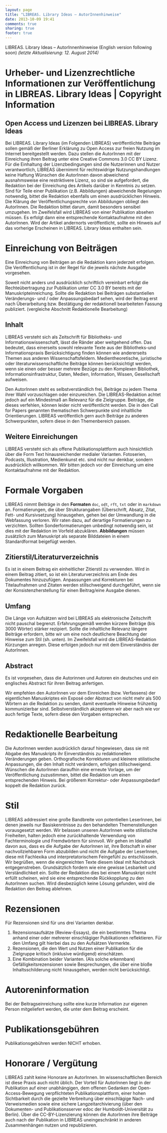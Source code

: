 ```yaml
---
layout: page
title: "LIBREAS. Library Ideas – AutorInnenhinweise"
date: 2013-10-09 19:41
comments: true
sharing: true
footer: true
---
```


 LIBREAS. Library Ideas – AutorInnenhinweise (English version following soon)
_(letzte Aktualisierung: 12. August 2014)_

# Urheber- und Lizenzrechtliche Informationen zur Veröffentlichung in LIBREAS. Library Ideas | Copyright Information

## Open Access und Lizenzen bei LIBREAS. Library Ideas
Bei LIBREAS. Library Ideas (im Folgenden LIBREAS) veröffentlichte Beiträge sollen gemäß der Berliner Erklärung zu Open Access zur freien Nutzung im Internet bereitgestellt werden. Dazu stellen die AutorInnen mit der Einreichung ihren Beitrag unter eine Creative Commons 3.0 CC BY Lizenz. Für die Einhaltung der Lizenzbedingungen sind die Nutzerinnen und Nutzer verantwortlich, LIBREAS übernimmt für rechtswidrige Nutzungshandlungen keine Haftung 
Wünschen die AutorInnen davon abweichend ausnahmsweise eine restriktivere Lizenz, so sind sie aufgefordert, die Redaktion bei der Einreichung des Artikels darüber in Kenntnis zu setzen. Sind für Teile einer Publikation (z.B. Abbildungen) abweichende Regelungen notwendig, bittet die Redaktion ebenfalls um einen ausdrücklichen Hinweis. Die Klärung der Veröffentlichungsrechte von Abbildungen obliegt den AutorInnen. Die Redaktion bittet darum, damit besonders sensibel umzugehen. Im Zweifelsfall wird LIBREAS von einer Publikation absehen müssen. Es erfolgt dann eine entsprechende Kontaktaufnahme mit den AutorInnen. 
Wird der Artikel andernorts veröffentlicht, sollte ein Hinweis auf das vorherige Erscheinen in LIBREAS. Library Ideas enthalten sein.

# Einreichung von Beiträgen
Eine Einreichung von Beiträgen an die Redaktion kann jederzeit erfolgen. Die Veröffentlichung ist in der Regel für die jeweils nächste Ausgabe vorgesehen.

Soweit nicht anders und ausdrücklich schriftlich vereinbart erfolgt die Rechteübertragung zur Publikation unter CC 3.0 BY bereits mit der Manuskripteinreichung. Sollte die Redaktion bei Beiträgen substantiellen Veränderungs- und / oder Anpassungsbedarf sehen, wird der Beitrag erst nach Überarbeitung bzw. Bestätigung der redaktionell bearbeiteten Fassung publiziert. (vergleiche Abschnitt Redaktionelle Bearbeitung)


## Inhalt
LIBREAS versteht sich als Zeitschrift für Bibliotheks- und Informationswissenschaft, lässt die Ränder aber weitgehend offen. Das bedeutet, dass einerseits sowohl relevante Texte aus der Bibliotheks-und Informationspraxis Berücksichtigung finden können wie andererseits Themen aus anderen Wissenschaftsfeldern. Medientheoretische, juristische oder literaturwissenschaftliche Beiträge können berücksichtigt werden, wenn sie einen oder besser mehrere Bezüge zu den Komplexen Bibliothek, Informationsinfrastruktur, Daten, Medien, Information, Wissen, Gesellschaft aufweisen. 

Den AutorInnen steht es selbstverständlich frei, Beiträge zu jedem Thema ihrer Wahl vorzuschlagen oder einzureichen. Die LIBREAS-Redaktion achtet jedoch auf ein Mindestmaß an Relevanz für die Zielgruppe. Beiträge, die dieses verfehlen, können leider nicht veröffentlicht werden. 
Die in den Call for Papers genannten thematischen Schwerpunkte sind inhaltliche Orientierungen. LIBREAS veröffentlich gern auch Beiträge zu anderen Schwerpunkten, sofern diese in den Themenbereich passen. 

## Weitere Einreichungen
LIBREAS versteht sich als offene Publikationsplattform auch hinsichtlich über die Form Text hinausreichender medialer Varianten. Fotoserien, Podcasts, Illustration, Medienkunst etc. sind nicht nur denkbar, sondern ausdrücklich willkommen. Wir bitten jedoch vor der Einreichung um eine Kontaktaufnahme mit der Redaktion.

# Formale Vorgaben
LIBREAS nimmt Beiträge in den **Formaten** ```doc```, ```odt```, ```rft```, ```txt``` oder in ```markdown``` an. Formatierungen, die über Strukturangaben (Überschrift, Absatz, Zitat, Fett- und Kursivsetzung) hinausgehen, gehen bei der Umwandlung in die Webfassung verloren. Wir raten dazu, auf derartige Formatierungen zu verzichten. Sollten Sonderformatierungen unbedingt notwendig sein, ist dies mit der Redaktion im Vorfeld abzuklären.
**Abbildungen** müssen zusätzlich zum Manuskript als separate Bilddateien in einem Standardformat beigefügt werden. 
## Zitierstil/Literaturverzeichnis
Es ist in einem Beitrag ein einheitlicher Zitierstil zu verwenden. Wird in einem Beitrag zitiert, so ist ein Literaturverzeichnis am Ende des Dokumentes hinzuzufügen. Anpassungen und Korrekturen bei Titelaufnahmen und Zitaten werden stillschweigend durchgeführt, wenn sie der Konsistenzherstellung für einen Beitrag/eine Ausgabe dienen.
## Umfang
Die Länge von Aufsätzen wird bei LIBREAS als elektronische Zeitschrift nicht pauschal begrenzt. Erfahrungsgemäß werden kürzere Beiträge (bis 3000 Wörter) stärker rezipiert. Sollte die inhaltliche Relevanz längere Beiträge erfordern, bitte wir um eine noch deutlichere Beachtung der Hinweise zum Stil (sh. unten). Im Zweifelsfall wird die LIBREAS-Redaktion Kürzungen anregen. Diese erfolgen jedoch nur mit dem Einverständnis der AutorInnen. 
## Abstract
Es ist vorgesehen, dass die Autorinnen und Autoren ein deutsches und ein englisches Abstract für ihren Beitrag anfertigen.

Wir empfehlen den AutorInnen vor dem Einreichen (bzw. Verfassens) der eigentlichen Manuskriptes ein Exposé oder Abstract von nicht mehr als 500 Wörtern an die Redaktion zu senden, damit eventuelle Hinweise frühzeitig kommunizierbar sind. Selbstverständlich akzeptieren wir aber nach wie vor auch fertige Texte, sofern diese den Vorgaben entsprechen.

# Redaktionelle Bearbeitung 
Die AutorInnen werden ausdrücklich darauf hingewiesen, dass sie mit Abgabe des Manuskripts ihr Einverständnis zu redaktionellen Veränderungen geben. Orthografische Korrekturen und kleinere stilistische Anpassungen, die den Inhalt nicht verändern, erfolgen stillschweigend. Wünschen die AutorInnen daraufhin eine erneute Vorlage, um der Veröffentlichung zuzustimmen, bittet die Redaktion um einen entsprechenden Hinweis. Bei größerem Korrektur- oder Anpassungsbedarf koppelt die Redaktion zurück. 
# Stil
LIBREAS addressiert eine große Bandbreite von potentiellen LeserInnen, bei denen jeweils nur Basiskenntnisse zu den behandelten Themenstellungen vorausgesetzt werden. 
Wir belassen unseren AutorInnen weite stilistische Freiheiten, halten jedoch eine zurückhaltende Verwendung von Fachterminologie und Fremdwörtern für sinnvoll. Wir gehen im Idealfall davon aus, dass es die Aufgabe der AutorInnen ist, ihre Botschaft in einer nachvollziehbaren Form abzubilden und nicht die Aufgabe der LeserInnen, diese mit Fachlexika und interpretatorischem Feingefühl zu entschlüsseln. Wir begrüßen, wenn die eingereichten Texte diesem Ideal mit Nachdruck entgegenstreben.
Grundsätzlich fordern wie eine gewisse Lesbarkeit und Verständlichkeit ein. Sollte der Redaktion dies bei einem Manuskript nicht erfüllt scheinen, wird sie eine entsprechende Rückkopplung zu den AutorInnen suchen. Wird diesbezüglich keine Lösung gefunden, wird die Redaktion den Beitrag ablehnen. 

# Rezensionen
Für Rezensionen sind für uns drei Varianten denkbar. 
1. Rezensionsaufsätze (Review-Essays), die ein bestimmtes Thema anhand einer oder mehrerer einschlägiger Publikationen reflektieren. Für den Umfang gilt hierbei das zu den Aufsätzen Vermerkte.
2. Rezensionen, die den Wert und Nutzen einer Publikation für die Zielgruppe kritisch (inklusive würdigend) einschätzen.
3. Eine Kombination beider Varianten.
(Als solche erkennbare) Gefälligkeitsrezensionen sowie Besprechungen, die über eine bloße Inhaltsschilderung nicht hinausgehen, werden nicht berücksichtigt.

# Autoreninformation

Bei der Beitragseinreichung sollte eine kurze Information zur eigenen Person mitgeliefert werden, die unter dem Beitrag erscheint.

# Publikationsgebühren
Publikationsgebühren werden NICHT erhoben.

# Honorare / Vergütung
LIBREAS zahlt keine Honorare an AutorInnen. Im wissenschaftlichen Bereich ist diese Praxis auch nicht üblich. Der Vorteil für AutorInnen liegt in der Publikation auf einer unabhängigen, dem offenen Gedanken der Open-Access-Bewegung verpflichteten Publikationsplattform, einer hohen Sichtbarkeit durch die gezielte Verbreitung über einschlägige Nach- und Verweismedien sowie eine sichere Langzeitarchivierung (über den Dokumenten- und Publikationsserver edoc der Humboldt-Universität zu Berlin). Über die CC-BY-Lizenzierung können die AutorInnen ihre Beiträge auch nach der Publikation in LIBREAS uneingeschränkt in anderen Zusammenhängen nutzen und republizieren. 